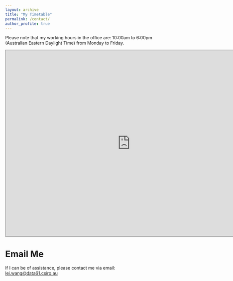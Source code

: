 ```yaml
---
layout: archive
title: "My Timetable"
permalink: /contact/
author_profile: true
---
```


Please note that my working hours in the office are: 10:00am to 6:00pm (Australian Eastern Daylight Time) from Monday to Friday.

<iframe src="https://calendar.google.com/calendar/embed?height=600&wkst=1&bgcolor=%23ffffff&ctz=Australia%2FSydney&showTitle=0&showNav=0&mode=WEEK&showPrint=0&showTabs=0&showCalendars=0&showTz=1&src=bGVpLndAYW51LmVkdS5hdQ&src=ZW4uYXVzdHJhbGlhbiNob2xpZGF5QGdyb3VwLnYuY2FsZW5kYXIuZ29vZ2xlLmNvbQ&color=%23039BE5&color=%230B8043" style="border:solid 1px #777" width="800" height="600" frameborder="0" scrolling="no"></iframe>



Email Me
======

If I can be of assistance, please contact me via email: lei.wang@data61.csiro.au
